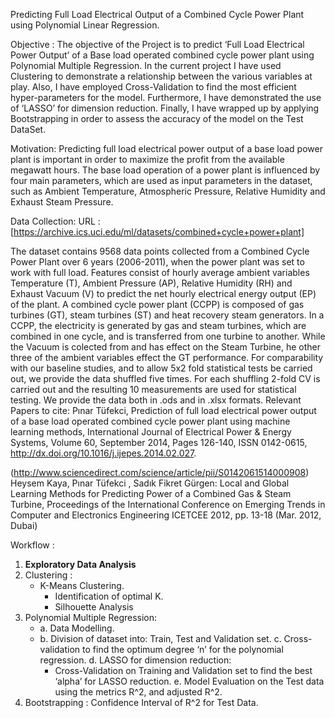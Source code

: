 Predicting Full Load Electrical Output of a Combined Cycle Power Plant using Polynomial Linear Regression.

Objective :
The objective of the Project is to predict ‘Full Load Electrical Power Output’ of a Base load operated combined cycle power plant using Polynomial Multiple Regression. In the current project I have used Clustering to demonstrate a relationship between the various variables at play. Also, I have employed Cross-Validation to find the most efficient hyper-parameters for the model. Furthermore, I have demonstrated the use of ‘LASSO’ for dimension reduction. Finally, I have wrapped up by applying Bootstrapping in order to assess the accuracy of the model on the Test DataSet.

Motivation:
Predicting full load electrical power output of a base load power plant is important in order to maximize the profit from the available megawatt hours. The base load operation of a power plant is influenced by four main parameters, which are used as input parameters in the dataset, such as Ambient Temperature, Atmospheric Pressure, Relative Humidity and Exhaust Steam Pressure.

Data Collection:
URL : [https://archive.ics.uci.edu/ml/datasets/combined+cycle+power+plant]

The dataset contains 9568 data points collected from a Combined Cycle Power Plant over 6 years (2006-2011), when the power plant was set to work with full load. Features consist of hourly average ambient variables Temperature (T), Ambient Pressure (AP), Relative Humidity (RH) and Exhaust Vacuum (V) to predict the net hourly electrical energy output (EP) of the plant. A combined cycle power plant (CCPP) is composed of gas turbines (GT), steam turbines (ST) and heat recovery steam generators. In a CCPP, the electricity is generated by gas and steam turbines, which are combined in one cycle, and is transferred from one turbine to another. While the Vacuum is colected from and has effect on the Steam Turbine, he other three of the ambient variables effect the GT performance. For comparability with our baseline studies, and to allow 5x2 fold statistical tests be carried out, we provide the data shuffled five times. For each shuffling 2-fold CV is carried out and the resulting 10 measurements are used for statistical testing. We provide the data both in .ods and in .xlsx formats. Relevant Papers to cite: Pınar Tüfekci, Prediction of full load electrical power output of a base load operated combined cycle power plant using machine learning methods, International Journal of Electrical Power & Energy Systems, Volume 60, September 2014, Pages 126-140, ISSN 0142-0615, http://dx.doi.org/10.1016/j.ijepes.2014.02.027.

(http://www.sciencedirect.com/science/article/pii/S0142061514000908) Heysem Kaya, Pınar Tüfekci , Sadık Fikret Gürgen: Local and Global Learning Methods for Predicting Power of a Combined Gas & Steam Turbine, Proceedings of the International Conference on Emerging Trends in Computer and Electronics Engineering ICETCEE 2012, pp. 13-18 (Mar. 2012, Dubai)

Workflow :
1. **Exploratory Data Analysis**
2. Clustering :
    - K-Means Clustering.
        - Identification of optimal K.
        - Silhouette Analysis
3. Polynomial Multiple Regression:
    - a.	Data Modelling.
    - b.	Division of dataset into: Train, Test and Validation set.
    c.	Cross-validation to find the optimum degree ‘n’ for the polynomial regression.
    d.	LASSO for dimension reduction:
        -	Cross-Validation on Training and Validation set to find the best ‘alpha’ for LASSO reduction.
    e.	Model Evaluation on the Test data using the metrics R^2, and adjusted R^2.
4.  Bootstrapping : Confidence Interval of R^2 for Test Data.
